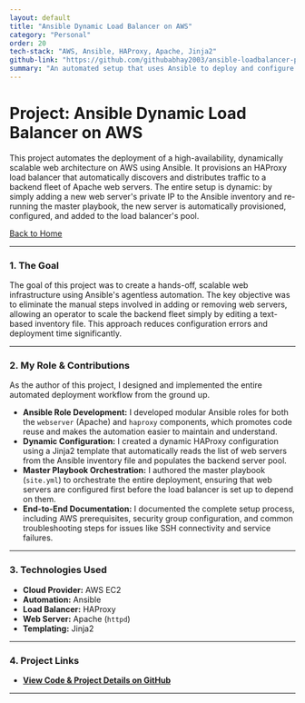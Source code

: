 ```yaml
---
layout: default
title: "Ansible Dynamic Load Balancer on AWS"
category: "Personal"
order: 20
tech-stack: "AWS, Ansible, HAProxy, Apache, Jinja2"
github-link: "https://github.com/githubabhay2003/ansible-loadbalancer-project"
summary: "An automated setup that uses Ansible to deploy and configure an HAProxy load balancer and a fleet of backend Apache web servers on AWS."
---
```


# Project: Ansible Dynamic Load Balancer on AWS

This project automates the deployment of a high-availability, dynamically scalable web architecture on AWS using Ansible. It provisions an HAProxy load balancer that automatically discovers and distributes traffic to a backend fleet of Apache web servers. The entire setup is dynamic: by simply adding a new web server's private IP to the Ansible inventory and re-running the master playbook, the new server is automatically provisioned, configured, and added to the load balancer's pool.

[Back to Home](../index.md)

---

### 1. The Goal

The goal of this project was to create a hands-off, scalable web infrastructure using Ansible's agentless automation. The key objective was to eliminate the manual steps involved in adding or removing web servers, allowing an operator to scale the backend fleet simply by editing a text-based inventory file. This approach reduces configuration errors and deployment time significantly.

---

### 2. My Role & Contributions

As the author of this project, I designed and implemented the entire automated deployment workflow from the ground up.

* **Ansible Role Development:** I developed modular Ansible roles for both the `webserver` (Apache) and `haproxy` components, which promotes code reuse and makes the automation easier to maintain and understand.
* **Dynamic Configuration:** I created a dynamic HAProxy configuration using a Jinja2 template that automatically reads the list of web servers from the Ansible inventory file and populates the backend server pool.
* **Master Playbook Orchestration:** I authored the master playbook (`site.yml`) to orchestrate the entire deployment, ensuring that web servers are configured first before the load balancer is set up to depend on them.
* **End-to-End Documentation:** I documented the complete setup process, including AWS prerequisites, security group configuration, and common troubleshooting steps for issues like SSH connectivity and service failures.

---

### 3. Technologies Used

* **Cloud Provider:** AWS EC2
* **Automation:** Ansible
* **Load Balancer:** HAProxy
* **Web Server:** Apache (`httpd`)
* **Templating:** Jinja2

---

### 4. Project Links

* **<a href="https://github.com/githubabhay2003/ansible-loadbalancer-project" target="_blank" rel="noopener noreferrer">View Code & Project Details on GitHub</a>**

---
